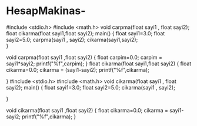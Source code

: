 # HesapMakinas-
#include <stdio.h>
#include <math.h>
void carpma(float sayi1 , float sayi2);
float cikarma(float sayi1,float sayi2);
main()
{
	float sayi1=3.0;
	float sayi2=5.0;
	carpma(sayi1 , sayi2);
 cikarma(sayi1,sayi2);	
}

  void carpma(float sayi1 ,float sayi2)
{
	float carpim=0.0;
	carpim = sayi1*sayi2;
	printf("%f",carpim);
}
float cikarma(float sayi1,float sayi2)
{
float cikarma=0.0;
cikarma = (sayi1-sayi2);
printf("%f",cikarma);


}
#include <stdio.h> 
#include <math.h> 
void cikarma(float sayi1 , float sayi2);
 main() 
 { 
 float sayi1=3.0; float sayi2=5.0;
  cikarma(sayi1 , sayi2);

}

void cikarma(float sayi1 ,float sayi2) 
{ 
float cikarma=0.0;
 cikarma = sayi1-sayi2; printf("%f",cikarma); 
 }
